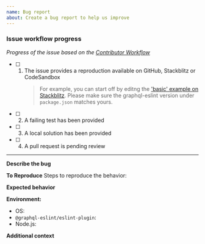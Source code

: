 ```yaml
---
name: Bug report
about: Create a bug report to help us improve
---
```


### Issue workflow progress

<!-- PLEASE DO NOT REMOVE THIS SECTION -->

_Progress of the issue based on the
[Contributor Workflow](https://github.com/the-guild-org/Stack/blob/master/CONTRIBUTING.md#a-typical-contributor-workflow)_


- [ ] 1. The issue provides a reproduction available on GitHub, Stackblitz or CodeSandbox
     > For example, you can start off by editng the ['basic' example on Stackblitz](https://stackblitz.com/github/B2o5T/graphql-eslint/tree/master/examples/basic).
     > Please make sure the graphql-eslint version under `package.json` matches yours.
- [ ] 2. A failing test has been provided
- [ ] 3. A local solution has been provided
- [ ] 4. A pull request is pending review

---

**Describe the bug**

<!-- A clear and concise description of what the bug is. -->

**To Reproduce** Steps to reproduce the behavior:

<!-- Adding a codesandbox can help us understand the bug better and speed up things -->

**Expected behavior**

<!-- A clear and concise description of what you expected to happen. -->

**Environment:**

- OS:
- `@graphql-eslint/eslint-plugin`:
- Node.js:

**Additional context**

<!-- Add any other context about the problem here. -->
